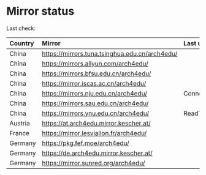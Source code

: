 <script src="./time.js"></script>
# Mirror status
Last check: <script type="text/javascript">localize(1679944497.4037044);</script>

|Country|Mirror|Last update|
|:------|:-----|:----------|
|China|https://mirrors.tuna.tsinghua.edu.cn/arch4edu/|<script type="text/javascript">localize(1679899411);</script>|
|China|https://mirrors.aliyun.com/arch4edu/|<script type="text/javascript">localize(1679811761);</script>|
|China|https://mirrors.bfsu.edu.cn/arch4edu/|<script type="text/javascript">localize(1679899411);</script>|
|China|https://mirror.iscas.ac.cn/arch4edu/|<script type="text/javascript">localize(1679899411);</script>|
|China|https://mirrors.nju.edu.cn/arch4edu/|ConnectTimeout|
|China|https://mirrors.sau.edu.cn/arch4edu/|<script type="text/javascript">localize(1673850842);</script>|
|China|https://mirrors.ynu.edu.cn/arch4edu/|ReadTimeout|
|Austria|https://at.arch4edu.mirror.kescher.at/|<script type="text/javascript">localize(1679899411);</script>|
|France|https://mirror.lesviallon.fr/arch4edu/|<script type="text/javascript">localize(1679899411);</script>|
|Germany|https://pkg.fef.moe/arch4edu/|<script type="text/javascript">localize(1679899411);</script>|
|Germany|https://de.arch4edu.mirror.kescher.at/|<script type="text/javascript">localize(1679899411);</script>|
|Germany|https://mirror.sunred.org/arch4edu/|<script type="text/javascript">localize(1679899411);</script>|

<script src="./tablefilter/tablefilter.js"></script>
<script src="./table.js"></script>